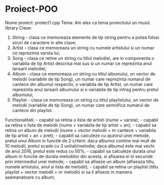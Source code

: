 # Proiect-POO
Nume proiect: proiect1.cpp
Tema: Am ales ca tema proiectului un music library
Clase: 
  1. String - clasa ce memoreaza elemente de tip string pentru a putea folosi siruri de caractere in alte clase;
  2. Artist - clasa ce memoreaza un string cu numele artistului si un numar ce reprezinta varsta lui;
  3. Song - clasa ce retine un string cu titlul melodiei, are in componenta o variabila de tip Artist descrisa mai sus si un numar ce reprezinta anul lansarii melodiei;
  4. Album - clasa ce memoreaza un string cu titlul albumului, un vector de melodii (variabile de tip Song), un numar care reprezinta numarul de cantece din albumul respectiv, o variabila de tip Artist, un numar care reprezinta anul lansarii albumului si o variabila de tip intreg pentru pretul albumului;
  5. Playlist - clasa ce memoreaza un string cu titlul playlistului, un vector de melodii (variabile de tip Song), un numar care semnifica numarul de cantece din playlist.
  
Functionalitati: - capabil sa retina o lista de artisti (nume + varsta);
                 - capabil sa retina o lista de melodii (nume + variabila de tip artist + an);
                 - capabil sa retina un album de melodii (nume + vector melodii + nr cantece + variabila de tip artist + an + pret);
                 - capabil sa calculeze cu ajutorul unei metode, pretul unui Album in functie de 2 criterii: daca albumul contine mai mult de 10 melodii, pretul scade cu 3 unitati/melodie; daca albumul este mai vechi de anul 2016, pretul este redus cu 50%;
                 - capabil sa calculeze durata unui album in functie de durata melodiilor din acesta, si afisarea ei in secunde prin intermediul unei metode;
                 - capabil sa afiseze un album (afiseaza titlu, numele artistului, anul si lista de melodii);
                 - capabil sa retina un playlist (titlu playlist + vector melodii + nr melodii) si sa il afiseze in maniera asemanatoare cu album;
                 
                 
